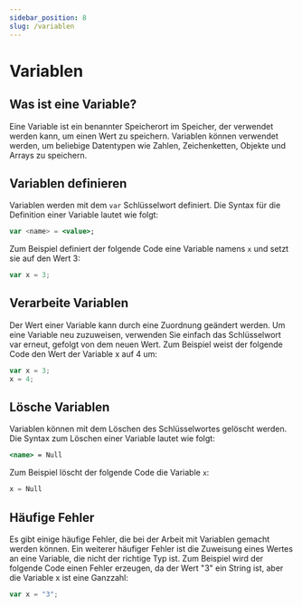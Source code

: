 ```yaml
---
sidebar_position: 8
slug: /variablen
---
```


# Variablen


## Was ist eine Variable?

Eine Variable ist ein benannter Speicherort im Speicher, der verwendet werden kann, um einen Wert zu speichern. Variablen können verwendet werden, um beliebige Datentypen wie Zahlen, Zeichenketten, Objekte und Arrays zu speichern.

## Variablen definieren

Variablen werden mit dem `var` Schlüsselwort definiert. Die Syntax für die Definition einer Variable lautet wie folgt:

```jsx
var <name> = <value>;
```

Zum Beispiel definiert der folgende Code eine Variable namens `x` und setzt sie auf den Wert 3:
```jsx
var x = 3;
```

## Verarbeite Variablen
Der Wert einer Variable kann durch eine Zuordnung geändert werden. Um eine Variable neu zuzuweisen, verwenden Sie einfach das Schlüsselwort var erneut, gefolgt von dem neuen Wert. Zum Beispiel weist der folgende Code den Wert der Variable x auf 4 um:
```jsx
var x = 3;
x = 4;
```

## Lösche Variablen
Variablen können mit dem Löschen des Schlüsselwortes gelöscht werden. Die Syntax zum Löschen einer Variable lautet wie folgt:
```jsx
<name> = Null
```

Zum Beispiel löscht der folgende Code die Variable `x`:

```jsx
x = Null
```

## Häufige Fehler

Es gibt einige häufige Fehler, die bei der Arbeit mit Variablen gemacht werden können. Ein weiterer häufiger Fehler ist die Zuweisung eines Wertes an eine Variable, die nicht der richtige Typ ist. Zum Beispiel wird der folgende Code einen Fehler erzeugen, da der Wert "3" ein String ist, aber die Variable x ist eine Ganzzahl:

```jsx
var x = "3";
```
